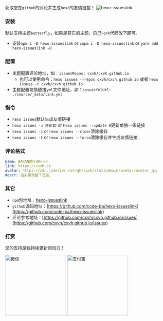 获取您在`github`的评论并生成`hexo`的友情链接！
![hexo-issueslink](https://img.shields.io/github/forces/code-ba/hexo-issueslink?label=force&style=social)

### 安装
默认支持主题`butterfly`，如果是其它的主题，自己`Fork`代码改下即可。
- 安装`npm i -D hexo-issueslink` or `cnpm i -D hexo-issueslink` or `yarn add hexo-issueslink -D`

### 配置
- 主题配置评论地址，如：`issuesRepos: cxvh/cxvh.github.io`
  - 也可以使用命令：`hexo issues --repos cxvh/cxvh.github.io` 或者 `hexo issues -r cxvh/cxvh.github.io`
- 主题配置友情链接`yml`文件地址，如：`issuesYmlUrl: ./source/_data/link.yml`

### 指令
- `hexo issues`默认生成友情链接
- `hexo issues -u 评论ID` or `hexo issues --update 6`更新单独一条链接
- `hexo issues -c` or `hexo issues --clear`清除缓存
- `hexo issues -f` or `hexo issues --force`清除缓存并生成友情链接

### 评论格式
```yml
name: BARAN的小站🔥🔥🔥
link: https://cxvh.cc
avatar: https://cdn.jsdelivr.net/gh/cxvh/static@main/avatar/avatar.jpg
descr: 指尖跳动留下足迹.
```

### 其它
- `npm`包地址：[hexo-issueslink](https://www.npmjs.com/package/hexo-issueslink)
- `github`源码地址：[https://github.com/code-ba/hexo-issueslink](https://github.com/code-ba/hexo-issueslink)
- 评论参考地址：[https://github.com/cxvh/cxvh.github.io/issues](https://github.com/cxvh/cxvh.github.io/issues)

### 打赏
您的支持是我持续更新的动力！

<img src="https://cdn.jsdelivr.net/gh/cxvh/static@main/img/20210218193037.png" width="200" height="200" alt="微信">
<img src="https://cdn.jsdelivr.net/gh/cxvh/static@main/img/20210218192738.jpg" width="200" height="200" alt="支付宝">
